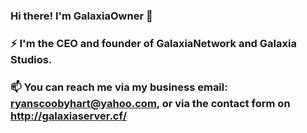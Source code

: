### Hi there! I'm GalaxiaOwner 👋
### ⚡ I'm the CEO and founder of GalaxiaNetwork and Galaxia Studios.
### 📫 You can reach me via my business email: ryanscoobyhart@yahoo.com, or via the contact form on http://galaxiaserver.cf/


<!--
**GalaxiaOwner/GalaxiaOwner** is a ✨ _special_ ✨ repository because its `README.md` (this file) appears on your GitHub profile.

Here are some ideas to get you started:

- 🔭 I’m currently working on ...
- 🌱 I’m currently learning ...
- 👯 I’m looking to collaborate on ...
- 🤔 I’m looking for help with ...
- 💬 Ask me about ...
- 📫 How to reach me: ...
- 😄 Pronouns: ...
- ⚡ Fun fact: ...
-->
